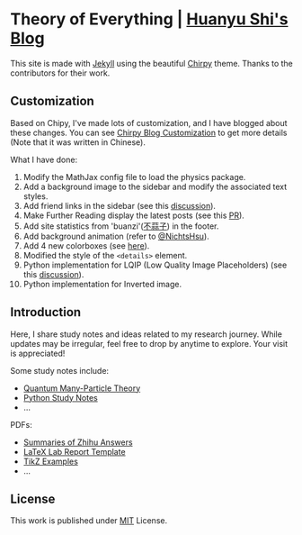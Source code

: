 # Theory of Everything | [Huanyu Shi's Blog](https://huanyushi.github.io/) 

This site is made with [Jekyll](https://jekyllrb.com/) using the beautiful [Chirpy](https://github.com/cotes2020/jekyll-theme-chirpy/) theme. Thanks to the contributors for their work.

## Customization
Based on Chipy, I've made lots of customization, and I have blogged about these changes. You can see [Chirpy Blog Customization](https://huanyushi.github.io/posts/Chirpy-Blog-Customization/) to get more details (Note that it was written in Chinese).

What I have done:
1. Modify the MathJax config file to load the physics package.
2. Add a background image to the sidebar and modify the associated text styles.
3. Add friend links in the sidebar (see this [discussion](https://github.com/cotes2020/jekyll-theme-chirpy/discussions/1677)).
4. Make Further Reading display the latest posts (see this [PR](https://github.com/cotes2020/jekyll-theme-chirpy/pull/1699)).
5. Add site statistics from 'buanzi'([不蒜子](https://busuanzi.ibruce.info/)) in the footer.
6. Add background animation (refer to [@NichtsHsu](https://nihil.cc/)).
7. Add 4 new colorboxes (see [here](https://huanyushi.github.io/posts/Chirpy-Blog-Customization/#8-%E5%A2%9E%E5%8A%A0-4-%E4%B8%AA%E6%96%B0%E7%9A%84-colorbox)). 
8. Modified the style of the `<details>` element.
9. Python implementation for LQIP (Low Quality Image Placeholders) (see this [discussion](https://github.com/cotes2020/jekyll-theme-chirpy/discussions/1685)).
10. Python implementation for Inverted image.

## Introduction
Here, I share study notes and ideas related to my research journey. While updates may be irregular, feel free to drop by anytime to explore. Your visit is appreciated!

Some study notes include:

- [Quantum Many-Particle Theory](https://huanyushi.github.io/categories/quantum-many-particle-theory/)
- [Python Study Notes](https://huanyushi.github.io/categories/python/)
- ...

PDFs:
- [Summaries of Zhihu Answers](https://huanyushi.github.io/posts/Mathematics-For-Zhihu/)
- [LaTeX Lab Report Template](https://huanyushi.github.io/posts/LabReport-Template/)
- [TikZ Examples](https://huanyushi.github.io/posts/Tikz-Example-Contour-Integration/)
- ...

## License

This work is published under [MIT](LICENSE) License.
